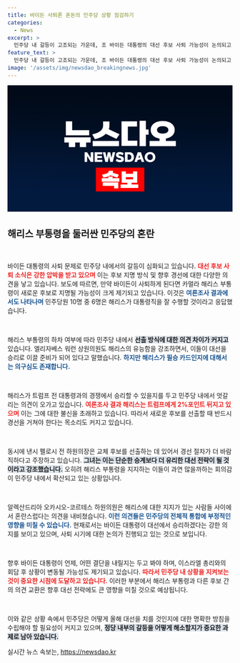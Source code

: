 ```yaml
---
title: 바이든 사퇴론 혼돈의 민주당 상황 점검하기
categories:
  - News
excerpt: >
  민주당 내 갈등이 고조되는 가운데, 조 바이든 대통령의 대선 후보 사퇴 가능성이 논의되고 있다. 카멀라 해리스 부통령이 가장 현실적인 대안으로 떠오르며 지지 의견과 함께 회의론도 존재하는 가운데, 경선 방식 선정이 갈등의 핵심으로 부각되고 있다.
feature_text: >
  민주당 내 갈등이 고조되는 가운데, 조 바이든 대통령의 대선 후보 사퇴 가능성이 논의되고 있다. 카멀라 해리스 부통령이 가장 현실적인 대안으로 떠오르며 지지 의견과 함께 회의론도 존재하는 가운데, 경선 방식 선정이 갈등의 핵심으로 부각되고 있다.
image: '/assets/img/newsdao_breakingnews.jpg'
---
```


<p><img src="/assets/img/newsdao_breakingnews.jpg" alt="flaretime 속보" /></p>

<h2 data-ke-size="size26">해리스 부통령을 둘러싼 민주당의 혼란</h2>

<p data-ke-size="size16">&nbsp;</p>

<p>바이든 대통령의 사퇴 문제로 민주당 내에서의 갈등이 심화되고 있습니다. <b><span style="color: #ee2323;">대선 후보 사퇴 소식은 강한 압박을 받고 있으며</span></b> 이는 후보 지명 방식 및 향후 경선에 대한 다양한 의견을 낳고 있습니다. 보도에 따르면, 만약 바이든이 사퇴하게 된다면 카멀라 해리스 부통령이 새로운 후보로 지명될 가능성이 크게 제기되고 있습니다. 이것은 <b><span style="color: #1a5490;">여론조사 결과에서도 나타나며</span></b> 민주당원 10명 중 6명은 해리스가 대통령직을 잘 수행할 것이라고 응답했습니다.</p>

<p data-ke-size="size16">&nbsp;</p>

<p>해리스 부통령의 하차 여부에 따라 민주당 내에서 <b><span style="background-color: #21538527;">선출 방식에 대한 의견 차이가 커지고</span></b> 있습니다. 엘리자베스 워런 상원의원도 해리스의 유능함을 강조하면서, 이들이 대선을 승리로 이끌 준비가 되어 있다고 말했습니다. <b><span style="color: #1a5490;">하지만 해리스가 필승 카드인지에 대해서는 의구심도 존재합니다.</span></b></p>

<p data-ke-size="size16">&nbsp;</p>

<p>해리스가 트럼프 전 대통령과의 경쟁에서 승리할 수 있을지를 두고 민주당 내에서 엇갈리는 의견이 오가고 있습니다. <b><span style="color: #ee2323;">여론조사 결과 해리스는 트럼프에게 2%포인트 뒤지고 있으며</span></b> 이는 그에 대한 불신을 초래하고 있습니다. 따라서 새로운 후보를 선출할 때 반드시 경선을 거쳐야 한다는 목소리도 커지고 있습니다. </p>

<p data-ke-size="size16">&nbsp;</p>

<p>동시에 낸시 펠로시 전 하원의장은 교체 후보를 선출하는 데 있어서 경선 절차가 더 바람직하다고 주장하고 있습니다. <b><span style="background-color: #21538527;">그녀는 이는 단순한 승계보다 더 유리한 대선 전략이 될 것이라고 강조했습니다.</span></b> 오히려 해리스 부통령을 지지하는 이들이 과연 많을까하는 회의감이 민주당 내에서 확산되고 있는 상황입니다.</p>

<p data-ke-size="size16">&nbsp;</p>

<p>알렉산드리아 오카시오-코르테스 하원의원은 해리스에 대한 지지가 있는 사람들 사이에서 혼란스럽다는 의견을 내비쳤습니다. <b><span style="color: #1a5490;">이런 의견들은 민주당의 전체적 통합에 부정적인 영향을 미칠 수 있습니다.</span></b> 현재로서는 바이든 대통령이 대선에서 승리하겠다는 강한 의지를 보이고 있으며, 사퇴 시기에 대한 논의가 진행되고 있는 것으로 보입니다. </p>

<p data-ke-size="size16">&nbsp;</p>

<p>향후 바이든 대통령이 언제, 어떤 결단을 내릴지는 두고 봐야 하며, 이스라엘 총리와의 회담 후 상황이 변동될 가능성도 제기되고 있습니다. <b><span style="color: #ee2323;">따라서 민주당 내 상황을 지켜보는 것이 중요한 시점에 도달하고 있습니다.</span></b> 이러한 부분에서 해리스 부통령과 다른 후보 간의 의견 교환은 향후 대선 전략에도 큰 영향을 미칠 것으로 예상됩니다. </p>

<p data-ke-size="size16">&nbsp;</p>

<p>이와 같은 상황 속에서 민주당은 어떻게 올해 대선을 치를 것인지에 대한 명확한 방침을 수립해야 할 필요성이 커지고 있으며, <b><span style="background-color: #21538527;">정당 내부의 갈등을 어떻게 해소할지가 중요한 과제로 남아 있습니다.</span></b></p>
실시간 뉴스 속보는, <a href="https://newsdao.kr" rel="dofollow">https://newsdao.kr</a>



